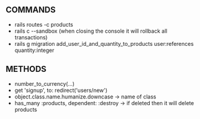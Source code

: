 ## COMMANDS

- rails routes -c products
- rails c --sandbox (when closing the console it will rollback all transactions)
- rails g migration add_user_id_and_quantity_to_products user:references quantity:integer

## METHODS

- number_to_currency(...)
- get 'signup', to: redirect('users/new')
- object.class.name.humanize.downcase -> name of class
- has_many :products, dependent: :destroy -> if deleted then it will delete products
